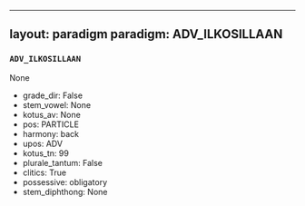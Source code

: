 
---
layout: paradigm
paradigm: ADV_ILKOSILLAAN
---
### ` ADV_ILKOSILLAAN `

None
* grade_dir: False
* stem_vowel: None
* kotus_av: None
* pos: PARTICLE
* harmony: back
* upos: ADV
* kotus_tn: 99
* plurale_tantum: False
* clitics: True
* possessive: obligatory
* stem_diphthong: None
